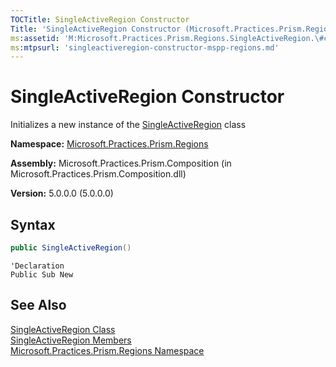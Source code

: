 ```yaml
---
TOCTitle: SingleActiveRegion Constructor
Title: 'SingleActiveRegion Constructor (Microsoft.Practices.Prism.Regions)'
ms:assetid: 'M:Microsoft.Practices.Prism.Regions.SingleActiveRegion.\#ctor'
ms:mtpsurl: 'singleactiveregion-constructor-mspp-regions.md'
---
```



# SingleActiveRegion Constructor

Initializes a new instance of the [SingleActiveRegion](/patterns-practices/reference/singleactiveregion-class-mspp-regions) class

**Namespace:** [Microsoft.Practices.Prism.Regions](/patterns-practices/reference/mspp-regions-namespace
)

**Assembly:** Microsoft.Practices.Prism.Composition (in Microsoft.Practices.Prism.Composition.dll)

**Version:** 5.0.0.0 (5.0.0.0)

## Syntax

~~~C#
public SingleActiveRegion()
~~~
~~~VB
'Declaration
Public Sub New
~~~
## See Also

[SingleActiveRegion Class](/patterns-practices/reference/singleactiveregion-class-mspp-regions)<br/>
[SingleActiveRegion Members](/patterns-practices/reference/singleactiveregion-members-mspp-regions)<br/>
[Microsoft.Practices.Prism.Regions Namespace](/patterns-practices/reference/mspp-regions-namespace
)<br/>